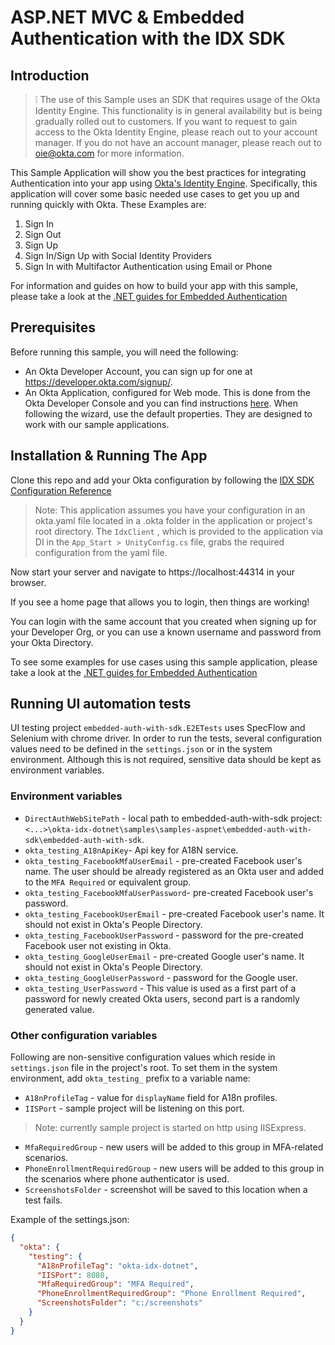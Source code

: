 # ASP.NET MVC & Embedded Authentication with the IDX SDK

## Introduction

> :grey_exclamation: The use of this Sample uses an SDK that requires usage of the Okta Identity Engine. 
This functionality is in general availability but is being gradually rolled out to customers. If you want
to request to gain access to the Okta Identity Engine, please reach out to your account manager. If you 
do not have an account manager, please reach out to oie@okta.com for more information.

This Sample Application will show you the best practices for integrating Authentication into your app
using [Okta's Identity Engine](https://developer.okta.com/docs/concepts/ie-intro/). Specifically, this 
application will cover some basic needed use cases to get you up and running quickly with Okta.
These Examples are:
1. Sign In
2. Sign Out
3. Sign Up
4. Sign In/Sign Up with Social Identity Providers
5. Sign In with Multifactor Authentication using Email or Phone

For information and guides on how to build your app with this sample, please take a look at the [.NET 
guides for Embedded Authentication](https://developer.okta.com/docs/guides/oie-embedded-sdk-use-cases/aspnet/oie-embedded-sdk-use-case-overview/#start-with-a-use-case)

## Prerequisites

Before running this sample, you will need the following:

* An Okta Developer Account, you can sign up for one at https://developer.okta.com/signup/.
* An Okta Application, configured for Web mode. This is done from the Okta Developer Console and you can find instructions [here][OIDC Web Application Setup Instructions].  When following the wizard, use the default properties.  They are designed to work with our sample applications.


## Installation & Running The App

Clone this repo and add your Okta configuration by following the [IDX SDK Configuration Reference](../../../README.md#configuration-reference) 

> Note: This application assumes you have your configuration in an okta.yaml file located in a .okta folder in the application or project's root directory. 
> The `IdxClient` , which is provided to the application via DI in the `App_Start > UnityConfig.cs` file, grabs the required configuration from the yaml file.

Now start your server and navigate to https://localhost:44314 in your browser.

If you see a home page that allows you to login, then things are working! 

You can login with the same account that you created when signing up for your Developer Org, or you can use a known username and password from your Okta Directory.

To see some examples for use cases using this sample application, please take a look at the [.NET guides
for Embedded Authentication](TBD)

[OIDC Web Application Setup Instructions]: https://developer.okta.com/authentication-guide/implementing-authentication/auth-code#1-setting-up-your-application

## Running UI automation tests

UI testing project `embedded-auth-with-sdk.E2ETests` uses SpecFlow and Selenium with chrome driver. In order to run the tests, several configuration values need to be defined in the `settings.json` or in the system environment. Although this is not required, sensitive data should be kept as environment variables.

### Environment variables
 * `DirectAuthWebSitePath` - local path to embedded-auth-with-sdk project: `<...>\okta-idx-dotnet\samples\samples-aspnet\embedded-auth-with-sdk\embedded-auth-with-sdk`.
 * `okta_testing_A18nApiKey`- Api key for A18N service.
 * `okta_testing_FacebookMfaUserEmail` - pre-created Facebook user's name. The user should be already registered as an Okta user and added to the `MFA Required` or equivalent group.
 * `okta_testing_FacebookMfaUserPassword`- pre-created Facebook user's password.
 * `okta_testing_FacebookUserEmail` - pre-created Facebook user's name. It should not exist in Okta's People Directory.
 * `okta_testing_FacebookUserPassword` - password for the pre-created Facebook user not existing in Okta.
 * `okta_testing_GoogleUserEmail` - pre-created Google user's name. It should not exist in Okta's People Directory.
 * `okta_testing_GoogleUserPassword` - password for the Google user.
 * `okta_testing_UserPassword` - This value is used as a first part of a password for newly created Okta users, second part is a randomly generated value.  

### Other configuration variables
Following are non-sensitive configuration values which reside in `settings.json` file in the project's root. To set them in the system environment, add `okta_testing_` prefix to a variable name:
* `A18nProfileTag` - value for `displayName` field for A18n profiles.
* `IISPort` - sample project will be listening on this port. 
>Note: currently sample project is started on http  using IISExpress. 
* `MfaRequiredGroup` - new users will be added to this group in MFA-related scenarios.
* `PhoneEnrollmentRequiredGroup` - new users will be added to this group in the scenarios where phone authenticator is used. 
* `ScreenshotsFolder` - screenshot will be saved to this location when a test fails.

Example of the settings.json:
```json
{
  "okta": {
    "testing": {
      "A18nProfileTag": "okta-idx-dotnet",
      "IISPort": 8080,
      "MfaRequiredGroup": "MFA Required",
      "PhoneEnrollmentRequiredGroup": "Phone Enrollment Required",
      "ScreenshotsFolder": "c:/screenshots"
    }
  }
}
```

